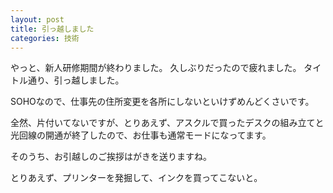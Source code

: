 ```yaml
---
layout: post
title: 引っ越しました
categories: 技術
---
```


やっと、新人研修期間が終わりました。
久しぶりだったので疲れました。
タイトル通り、引っ越しました。

SOHOなので、仕事先の住所変更を各所にしないといけずめんどくさいです。

全然、片付いてないですが、とりあえず、アスクルで買ったデスクの組み立てと光回線の開通が終了したので、お仕事も通常モードになってます。

そのうち、お引越しのご挨拶はがきを送りますね。

とりあえず、プリンターを発掘して、インクを買ってこないと。
